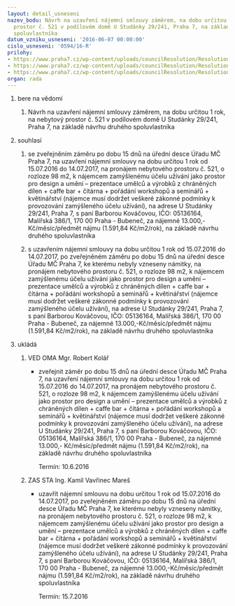 ```yaml
---
layout: detail_usneseni
nazev_bodu: Návrh na uzavření nájemní smlouvy záměrem, na dobu určitou 1 rok, na nebytový
  prostor č. 521 v podílovém domě U Studánky 29/241, Praha 7, na základě návrhu druhého
  spoluvlastníka
datum_vzniku_usneseni: '2016-06-07 00:00:00'
cislo_usneseni: '0594/16-R'
prilohy:
- https://www.praha7.cz/wp-content/uploads/councilResolution/Resolutions/27833/export/DZ_Kovacova_Studanka241~70381.docx
- https://www.praha7.cz/wp-content/uploads/councilResolution/Resolutions/27833/export/02_Kovacova_Studanka241~70380.doc
- https://www.praha7.cz/wp-content/uploads/councilResolution/Resolutions/27833/export/export~298493.pdf
organ: rada
---
```

<ol class="urzList_view" id="urzList">
<li id="" class="urzClass1"><span name="1">bere na vědomí</span> 
<ol class="urzOlClass">
<li id="" class="urzClass2" style="TEXT-ALIGN: left"><span><p>Návrh na uzavření nájemní smlouvy záměrem, na dobu určitou 1 rok, na nebytový prostor č. 521 v podílovém domě U Studánky 29/241, Praha 7, na základě návrhu druhého spoluvlastníka</p></span></li></ol></li>

<li id="" class="urzClass1"><span name="26">souhlasí</span> 
<ol class="urzOlClass">
<li id="" class="urzClass2" style="TEXT-ALIGN: left"><span><p>se zveřejněním záměru po dobu 15 dnů na úřední desce Úřadu MČ Praha 7, na uzavření nájemní smlouvy na dobu určitou 1 rok od 15.07.2016 do 14.07.2017, na pronájem nebytového prostoru č. 521, o rozloze 98 m2, k nájemcem zamýšlenému účelu užívání jako prostor pro design a umění – prezentace umělců a výrobků z chráněných dílen + caffe bar + čítárna + pořádání workshopů a seminářů + květinářství (nájemce musí dodržet veškeré zákonné podmínky k provozování zamýšleného účelu užívání), na adrese U Studánky 29/241, Praha 7, s paní Barborou Kováčovou, IČO: 05136164, Malířská 386/1, 170 00 Praha - Bubeneč, za nájemné 13.000,- Kč/měsíc/předmět nájmu (1.591,84 Kč/m2/rok), na základě návrhu druhého spoluvlastníka<br></p></span></li>
<li id="" class="urzClass2" style="TEXT-ALIGN: left"><span><p>s uzavřením nájemní smlouvy na dobu určitou 1 rok od 15.07.2016 do 14.07.2017, po zveřejněném záměru po dobu 15 dnů na úřední desce Úřadu MČ Praha 7, ke kterému nebyly vzneseny námitky, na pronájem nebytového prostoru č. 521, o rozloze 98 m2,&nbsp;k nájemcem zamýšlenému účelu užívání jako prostor pro design a umění – prezentace umělců a výrobků z chráněných dílen + caffe bar + čítárna + pořádání workshopů a seminářů + květinářství (nájemce musí dodržet veškeré zákonné podmínky k provozování zamýšleného účelu užívání), na adrese U Studánky 29/241, Praha 7, s paní Barborou Kováčovou, IČO: 05136164, Malířská 386/1, 170 00 Praha - Bubeneč, za nájemné 13.000,-Kč/měsíc/předmět nájmu (1.591,84 Kč/m2/rok), na základě návrhu druhého spoluvlastníka<br></p></span></li></ol></li><li class="urzClass1" id="urzUkoly"><span name="1">ukládá</span><ol class="urzOlClass"><li class="urzClass2"><span><p>VED OMA Mgr. Robert Kolář</p></span><ul class="urzUlClass"><li class="urzClass3"><span><p>zveřejnit záměr po dobu 15 dnů na úřední desce Úřadu MČ Praha 7, na uzavření nájemní smlouvy na dobu určitou 1 rok od 15.07.2016 do 14.07.2017, na pronájem nebytového prostoru č. 521, o rozloze 98 m2, k nájemcem zamýšlenému účelu užívání jako prostor pro design a umění – prezentace umělců a výrobků z chráněných dílen + caffe bar + čítárna + pořádání workshopů a seminářů + květinářství (nájemce musí dodržet veškeré zákonné podmínky k provozování zamýšleného účelu užívání), na adrese U Studánky 29/241, Praha 7, s paní Barborou Kováčovou, IČO: 05136164, Malířská 386/1, 170 00 Praha - Bubeneč, za nájemné 13.000,- Kč/měsíc/předmět nájmu (1.591,84 Kč/m2/rok), na základě návrhu druhého spoluvlastníka</p></span><span class="urzUkolTermin">  Termín:&nbsp;10.6.2016</span></li></ul></li><li class="urzClass2"><span><p>ZAS STA Ing. Kamil Vavřinec Mareš</p></span><ul class="urzUlClass"><li class="urzClass3"><span><p>uzavřít nájemní smlouvu na dobu určitou 1 rok od 15.07.2016 do 14.07.2017, po zveřejněném záměru po dobu 15 dnů na úřední desce Úřadu MČ Praha 7, ke kterému nebyly vzneseny námitky, na pronájem nebytového prostoru č. 521, o rozloze 98 m2, k nájemcem zamýšlenému účelu užívání jako prostor pro design a umění – prezentace umělců a výrobků z chráněných dílen + caffe bar + čítárna + pořádání workshopů a seminářů + květinářství (nájemce musí dodržet veškeré zákonné podmínky k provozování zamýšleného účelu užívání), na adrese U Studánky 29/241, Praha 7, s paní Barborou Kováčovou, IČO: 05136164, Malířská 386/1, 170 00 Praha - Bubeneč, za nájemné 13.000,-Kč/měsíc/předmět nájmu (1.591,84 Kč/m2/rok), na základě návrhu druhého spoluvlastníka</p></span><span class="urzUkolTermin">  Termín:&nbsp;15.7.2016</span></li></ul></li></ol></li>
</ol>